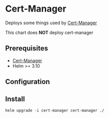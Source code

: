 # Cert-Manager

Deploys some things used by [Cert-Manager](https://github.com/cert-manager/cert-manager)

This chart does <b>NOT</b> deploy cert-manager

## Prerequisites

- [Cert-Manager](https://github.com/cert-manager/cert-manager)
- Helm >= 3.10

## Configuration

## Install

```helm upgrade -i cert-manager cert-manager ./```
